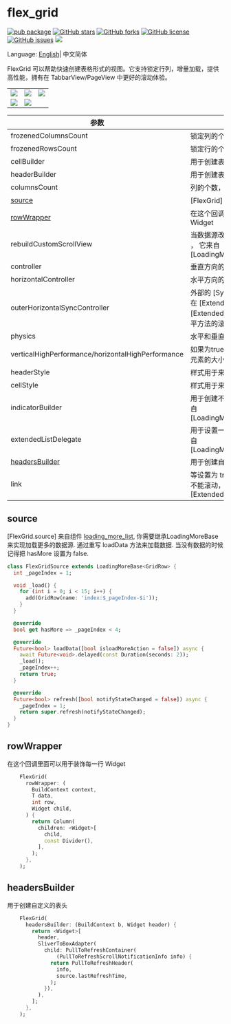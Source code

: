 # flex_grid

[![pub package](https://img.shields.io/pub/v/flex_grid.svg)](https://pub.dartlang.org/packages/flex_grid) [![GitHub stars](https://img.shields.io/github/stars/fluttercandies/flex_grid)](https://github.com/fluttercandies/flex_grid/stargazers) [![GitHub forks](https://img.shields.io/github/forks/fluttercandies/flex_grid)](https://github.com/fluttercandies/flex_grid/network) [![GitHub license](https://img.shields.io/github/license/fluttercandies/flex_grid)](https://github.com/fluttercandies/flex_grid/blob/master/LICENSE) [![GitHub issues](https://img.shields.io/github/issues/fluttercandies/flex_grid)](https://github.com/fluttercandies/flex_grid/issues) <a href="https://qm.qq.com/q/ZyJbSVjfSU"><img src="https://img.shields.io/badge/dynamic/yaml?url=https%3A%2F%2Fraw.githubusercontent.com%2Ffluttercandies%2F.github%2Frefs%2Fheads%2Fmain%2Fdata.yml&query=%24.qq_group_number&style=for-the-badge&label=QQ%E7%BE%A4&logo=qq&color=1DACE8" /></a>

Language: [English](README.md)| 中文简体

FlexGrid 可以帮助快速创建表格形式的视图。它支持锁定行列，增量加载，提供高性能，拥有在 TabbarView/PageView 中更好的滚动体验。


|                                                                                                        |                                                                                                |                                                                                               |
| ------------------------------------------------------------------------------------------------------ | ---------------------------------------------------------------------------------------------- | --------------------------------------------------------------------------------------------- |
| ![](https://github.com/fluttercandies/flutter_candies/blob/master/gif/flex_grid/FrozenedRowColumn.gif) | ![](https://github.com/fluttercandies/flutter_candies/blob/master/gif/flex_grid/TabView.gif)   | ![](https://github.com/fluttercandies/flutter_candies/blob/master/gif/flex_grid/HugeData.gif) |
| ![](https://github.com/fluttercandies/flutter_candies/blob/master/gif/flex_grid/Excel.gif)             | ![](https://github.com/fluttercandies/flutter_candies/blob/master/gif/flex_grid/StockList.gif) |                                                                                               |




| 参数                                              | 描述                                                                                                         | 默认               |
| ------------------------------------------------- | ------------------------------------------------------------------------------------------------------------ | ------------------ |
| frozenedColumnsCount                              | 锁定列的个数                                                                                                 | 0                  |
| frozenedRowsCount                                 | 锁定行的个数                                                                                                 | 0                  |
| cellBuilder                                       | 用于创建表格的回调                                                                                           | required           |
| headerBuilder                                     | 用于创建表头的回调                                                                                           | required           |
| columnsCount                                      | 列的个数，必须大于0                                                                                          | required           |
| [source](#source)                                 | [FlexGrid] 的数据源                                                                                          | required           |
| [rowWrapper](#rowWrapper)                         | 在这个回调里面用于装饰 row Widget                                                                            | null               |
| rebuildCustomScrollView                           | 当数据源改变的时候是否重新 build ， 它来自 [LoadingMoreCustomScrollView]                                     | false              |
| controller                                        | 垂直方向的 [ScrollController]                                                                                | null               |
| horizontalController                              | 水平方向的 [SyncControllerMixin]                                                                             | null               |
| outerHorizontalSyncController                     | 外部的 [SyncControllerMixin], 用在 [ExtendedTabBarView] 或者 [ExtendedPageView] 上面，让水平方法的滚动更连续 | null               |
| physics                                           | 水平和垂直方法的  [ScrollPhysics]                                                                            | null               |
| verticalHighPerformance/horizontalHighPerformance | 如果为true的话,  将强制水平和垂直元素的大小，以提高滚动的性能                                                | false              |
| headerStyle                                       | 样式用于来描述表头                                                                                           | CellStyle.header() |
| cellStyle                                         | 样式用于来描述表格                                                                                           | CellStyle.cell()   |
| indicatorBuilder                                  | 用于创建不同加载状态的回调, 它来自  [LoadingMoreCustomScrollView]                                            | null               |
| extendedListDelegate                              | 用于设置一些扩展功能的设置, 它来自  [LoadingMoreCustomScrollView]                                            | null               |
| [headersBuilder](#headersbuilder)                 | 用于创建自定义的表头                                                                                         | null               |
| link                                              | 等设置为 true 的时候， [FlexGrid] 不能滚动，则会去滚动 parent [ExtendedTabView]                              | false              |


## source

[FlexGrid.source] 来自组件 [loading_more_list](https://github.com/fluttercandies/loading_more_list), 你需要继承LoadingMoreBase 来实现加载更多的数据源. 通过重写 loadData 方法来加载数据. 当没有数据的时候记得把 hasMore 设置为 false.

```dart
class FlexGridSource extends LoadingMoreBase<GridRow> {
  int _pageIndex = 1;

  void _load() {
    for (int i = 0; i < 15; i++) {
      add(GridRow(name: 'index:$_pageIndex-$i'));
    }
  }

  @override
  bool get hasMore => _pageIndex < 4;

  @override
  Future<bool> loadData([bool isloadMoreAction = false]) async {
    await Future<void>.delayed(const Duration(seconds: 2));
    _load();
    _pageIndex++;
    return true;
  }

  @override
  Future<bool> refresh([bool notifyStateChanged = false]) async {
    _pageIndex = 1;
    return super.refresh(notifyStateChanged);
  }
}
```

## rowWrapper

在这个回调里面可以用于装饰每一行 Widget

``` dart
    FlexGrid(
      rowWrapper: (
        BuildContext context,
        T data,
        int row,
        Widget child,
      ) {
        return Column(
          children: <Widget>[
            child,
            const Divider(),
          ],
        );
      },
    );
```


## headersBuilder

用于创建自定义的表头

``` dart
    FlexGrid(
      headersBuilder: (BuildContext b, Widget header) {
        return <Widget>[
          header,
          SliverToBoxAdapter(
            child: PullToRefreshContainer(
                (PullToRefreshScrollNotificationInfo info) {
              return PullToRefreshHeader(
                info,
                source.lastRefreshTime,
              );
            }),
          ),
        ];
      },
    );
``` 